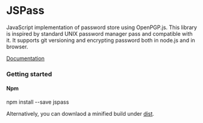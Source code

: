 JSPass
==========

JavaScript implementation of password store using OpenPGP.js.
This library is inspired by standard UNIX password manager pass and compatible with it. It supports git versioning and encrypting password both in node.js and in browser.

[Documentation](https://doclets.io/pr0digi/jspass/master)

### Getting started

#### Npm
  npm install --save jspass


Alternatively, you can downlaod a minified build under [dist](https://github.com/pr0digi/jspass/tree/master/dist).